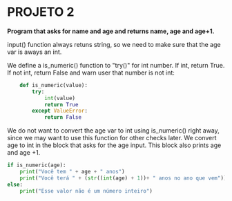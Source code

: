 # PROJETO 2

**Program that asks for name and age and returns name, age and age+1.**

input() function always retuns string, so we need to make sure that the age var is aways an int.

We define a is_numeric() function to "try()" for int number. If int, return True. If not int, return False and warn user that number is not int:

```python
    def is_numeric(value):
        try:
            int(value)
            return True
        except ValueError:
            return False
```

We do not want to convert the age var to int using is_numeric() right away, since we may want to use this function for other checks later. We convert age to int in the block that asks for the age input. This block also prints age and age +1.

```python
if is_numeric(age):
    print("Você tem " + age + " anos")
    print("Você terá " + (str((int(age) + 1))+ " anos no ano que vem"))
else:
    print("Esse valor não é um número inteiro")
```


